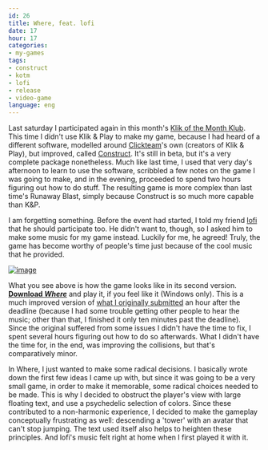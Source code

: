 ```yaml
---
id: 26
title: Where, feat. lofi
date: 17
hour: 17
categories:
- my-games
tags:
- construct
- kotm
- lofi
- release
- video-game
language: eng
---
```


Last saturday I participated again in this month's [Klik of the Month Klub](/2008/08/18/runaway-blast/). This time I didn't use Klik & Play to make my game, because I had heard of a different software, modelled around [Clickteam](http://www.clickteam.com/eng/index.php)'s own (creators of Klik & Play), but improved, called [Construct](http://www.scirra.com/). It's still in beta, but it's a very complete package nonetheless. Much like last time, I used that very day's afternoon to learn to use the software, scribbled a few notes on the game I was going to make, and in the evening, proceeded to spend two hours figuring out how to do stuff. The resulting game is more complex than last time's Runaway Blast, simply because Construct is so much more capable than K&P.

I am forgetting something. Before the event had started, I told my friend [lofi](http://www.fireandrobot.com/) that he should participate too. He didn't want to, though, so I asked him to make some music for my game instead. Luckily for me, he agreed! Truly, the game has become worthy of people's time just because of the cool music that he provided.

[![image](/files/2008/11-where-feat-lofi/where.png "Where screenshot")](/files/2008/11-where-feat-lofi/where.png)

What you see above is how the game looks like in its second version. **[Download _Where_](//www.agj.cl/files/games/where2.zip)** and play it, if you feel like it (Windows only). This is a much improved version of [what I originally submitted](http://www.glorioustrainwrecks.com/node/248#comment-1346) an hour after the deadline (because I had some trouble getting other people to hear the music; other than that, I finished it only ten minutes past the deadline). Since the original suffered from some issues I didn't have the time to fix, I spent several hours figuring out how to do so afterwards. What I didn't have the time for, in the end, was improving the collisions, but that's comparatively minor.

In Where, I just wanted to make some radical decisions. I basically wrote down the first few ideas I came up with, but since it was going to be a very small game, in order to make it memorable, some radical choices needed to be made. This is why I decided to obstruct the player's view with large floating text, and use a psychedelic selection of colors. Since these contributed to a non-harmonic experience, I decided to make the gameplay conceptually frustrating as well: descending a 'tower' with an avatar that can't stop jumping. The text used itself also helps to heighten these principles. And lofi's music felt right at home when I first played it with it.
